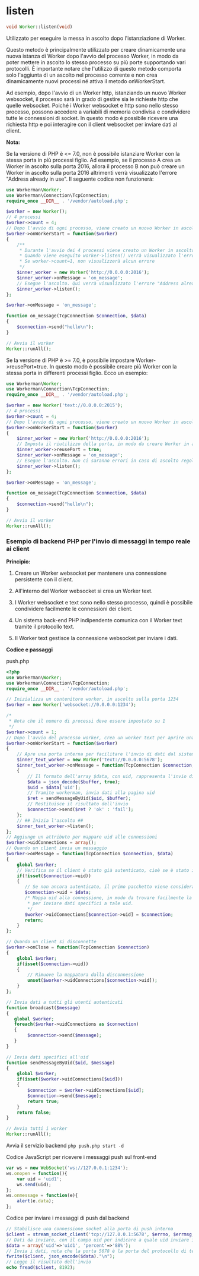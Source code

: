 # listen
```php
void Worker::listen(void)
```
Utilizzato per eseguire la messa in ascolto dopo l'istanziazione di Worker.

Questo metodo è principalmente utilizzato per creare dinamicamente una nuova istanza di Worker dopo l'avvio del processo Worker, in modo da poter mettere in ascolto lo stesso processo su più porte supportando vari protocolli. È importante notare che l'utilizzo di questo metodo comporta solo l'aggiunta di un ascolto nel processo corrente e non crea dinamicamente nuovi processi né attiva il metodo onWorkerStart.

Ad esempio, dopo l'avvio di un Worker http, istanziando un nuovo Worker websocket, il processo sarà in grado di gestire sia le richieste http che quelle websocket. Poiché i Worker websocket e http sono nello stesso processo, possono accedere a variabili di memoria condivisa e condividere tutte le connessioni di socket. In questo modo è possibile ricevere una richiesta http e poi interagire con il client websocket per inviare dati al client.

**Nota:**

Se la versione di PHP è <= 7.0, non è possibile istanziare Worker con la stessa porta in più processi figlio. Ad esempio, se il processo A crea un Worker in ascolto sulla porta 2016, allora il processo B non può creare un Worker in ascolto sulla porta 2016 altrimenti verrà visualizzato l'errore "Address already in use". Il seguente codice non funzionerà:

```php
use Workerman\Worker;
use Workerman\Connection\TcpConnection;
require_once __DIR__ . '/vendor/autoload.php';

$worker = new Worker();
// 4 processi
$worker->count = 4;
// Dopo l'avvio di ogni processo, viene creato un nuovo Worker in ascolto nel processo corrente
$worker->onWorkerStart = function($worker)
{
    /**
     * Durante l'avvio dei 4 processi viene creato un Worker in ascolto sulla porta 2016
     * Quando viene eseguito worker->listen() verrà visualizzato l'errore "Address already in use"
     * Se worker->count=1, non visualizzerà alcun errore
     */
    $inner_worker = new Worker('http://0.0.0.0:2016');
    $inner_worker->onMessage = 'on_message';
    // Esegue l'ascolto. Qui verrà visualizzato l'errore "Address already in use"
    $inner_worker->listen();
};

$worker->onMessage = 'on_message';

function on_message(TcpConnection $connection, $data)
{
    $connection->send("hello\n");
}

// Avvia il worker
Worker::runAll();
```

Se la versione di PHP è >= 7.0, è possibile impostare Worker->reusePort=true. In questo modo è possibile creare più Worker con la stessa porta in differenti processi figlio. Ecco un esempio:

```php
use Workerman\Worker;
use Workerman\Connection\TcpConnection;
require_once __DIR__ . '/vendor/autoload.php';

$worker = new Worker('text://0.0.0.0:2015');
// 4 processi
$worker->count = 4;
// Dopo l'avvio di ogni processo, viene creato un nuovo Worker in ascolto nel processo corrente
$worker->onWorkerStart = function($worker)
{
    $inner_worker = new Worker('http://0.0.0.0:2016');
    // Imposta il riutilizzo della porta, in modo da creare Worker in ascolto sulla stessa porta (richiede PHP>=7.0)
    $inner_worker->reusePort = true;
    $inner_worker->onMessage = 'on_message';
    // Esegue l'ascolto. Non ci saranno errori in caso di ascolto regolare
    $inner_worker->listen();
};

$worker->onMessage = 'on_message';

function on_message(TcpConnection $connection, $data)
{
    $connection->send("hello\n");
}

// Avvia il worker
Worker::runAll();
```


### Esempio di backend PHP per l'invio di messaggi in tempo reale ai client

**Principio:**

1. Creare un Worker websocket per mantenere una connessione persistente con il client.

2. All'interno del Worker websocket si crea un Worker text.

3. I Worker websocket e text sono nello stesso processo, quindi è possibile condividere facilmente le connessioni dei client.

4. Un sistema back-end PHP indipendente comunica con il Worker text tramite il protocollo text.

5. Il Worker text gestisce la connessione websocket per inviare i dati.

**Codice e passaggi**

push.php

```php
<?php
use Workerman\Worker;
use Workerman\Connection\TcpConnection;
require_once __DIR__ . '/vendor/autoload.php';

// Inizializza un contenitore worker, in ascolto sulla porta 1234
$worker = new Worker('websocket://0.0.0.0:1234');

/*
 * Nota che il numero di processi deve essere impostato su 1
 */
$worker->count = 1;
// Dopo l'avvio del processo worker, crea un worker text per aprire una porta di comunicazione interna
$worker->onWorkerStart = function($worker)
{
    // Apre una porta interna per facilitare l'invio di dati dal sistema interno, usando un formato di testo seguito da un a-capo
    $inner_text_worker = new Worker('text://0.0.0.0:5678');
    $inner_text_worker->onMessage = function(TcpConnection $connection, $buffer)
    {
        // Il formato dell'array $data, con uid, rappresenta l'invio di dati a quella specifica uid
        $data = json_decode($buffer, true);
        $uid = $data['uid'];
        // Tramite workerman, invia dati alla pagina uid
        $ret = sendMessageByUid($uid, $buffer);
        // Restituisce il risultato dell'invio
        $connection->send($ret ? 'ok' : 'fail');
    };
    // ## Inizia l'ascolto ##
    $inner_text_worker->listen();
};
// Aggiunge un attributo per mappare uid alle connessioni
$worker->uidConnections = array();
// Quando un client invia un messaggio
$worker->onMessage = function(TcpConnection $connection, $data)
{
    global $worker;
    // Verifica se il client è stato già autenticato, cioè se è stato impostato un uid
    if(!isset($connection->uid))
    {
       // Se non ancora autenticato, il primo pacchetto viene considerato come uid (per comodità di dimostrazione, senza autenticazione reale)
       $connection->uid = $data;
       /* Mappa uid alla connessione, in modo da trovare facilmente la connessione per uid,
        * per inviare dati specifici a tale uid.
        */
       $worker->uidConnections[$connection->uid] = $connection;
       return;
    }
};

// Quando un client si disconnette
$worker->onClose = function(TcpConnection $connection)
{
    global $worker;
    if(isset($connection->uid))
    {
        // Rimuove la mappatura dalla disconnessione
        unset($worker->uidConnections[$connection->uid]);
    }
};

// Invia dati a tutti gli utenti autenticati
function broadcast($message)
{
   global $worker;
   foreach($worker->uidConnections as $connection)
   {
        $connection->send($message);
   }
}

// Invia dati specifici all'uid
function sendMessageByUid($uid, $message)
{
    global $worker;
    if(isset($worker->uidConnections[$uid]))
    {
        $connection = $worker->uidConnections[$uid];
        $connection->send($message);
        return true;
    }
    return false;
}

// Avvia tutti i worker
Worker::runAll();
```

Avvia il servizio backend
```php push.php start -d```

Codice JavaScript per ricevere i messaggi push sul front-end
```javascript
var ws = new WebSocket('ws://127.0.0.1:1234');
ws.onopen = function(){
    var uid = 'uid1';
    ws.send(uid);
};
ws.onmessage = function(e){
    alert(e.data);
};
```

Codice per inviare i messaggi di push dal backend
```php
// Stabilisce una connessione socket alla porta di push interna
$client = stream_socket_client('tcp://127.0.0.1:5678', $errno, $errmsg, 1);
// Dati da inviare, con il campo uid per indicare a quale uid inviare i dati
$data = array('uid'=>'uid1', 'percent'=>'88%');
// Invia i dati, nota che la porta 5678 è la porta del protocollo di testo, e il protocollo di testo richiede di aggiungere un a-capo alla fine dei dati
fwrite($client, json_encode($data)."\n");
// Legge il risultato dell'invio
echo fread($client, 8192);
```
